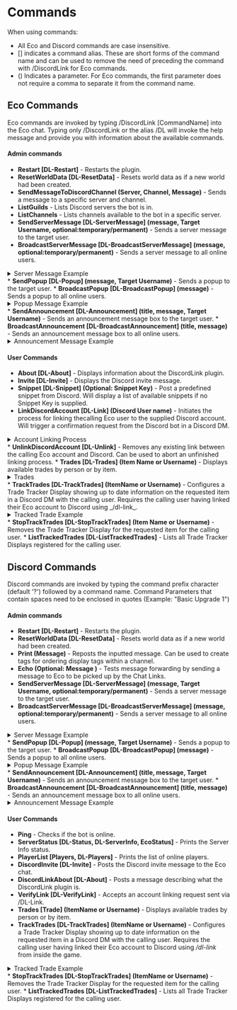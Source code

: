 # Commands
When using commands:
- All Eco and Discord commands are case insensitive.
- [] indicates a command alias.
These are short forms of the command name and can be used to remove the need of preceding the command with /DiscordLink for Eco commands.
- () Indicates a parameter.
For Eco commands, the first parameter does not require a comma to separate it from the command name.

## Eco Commands
Eco commands are invoked by typing /DiscordLink [CommandName] into the Eco chat.
Typing only /DiscordLink or the alias /DL will invoke the help message and provide you with information about the available commands.

#### Admin commands
* <b>Restart [DL-Restart]</b> - Restarts the plugin.
* <b>ResetWorldData [DL-ResetData]</b> - Resets world data as if a new world had been created.
* <b>SendMessageToDiscordChannel (Server, Channel, Message)</b> - Sends a message to a specific server and channel.
* <b>ListGuilds</b> - Lists Discord servers the bot is in.
* <b>ListChannels</b> - Lists channels available to the bot in a specific server.
* <b>SendServerMessage [DL-ServerMessage] (message, Target Username, optional:temporary/permanent)</b> - Sends a server message to the target user.
* <b>BroadcastServerMessage [DL-BroadcastServerMessage] (message, optional:temporary/permanent)</b> - Sends a server message to all online users.
<details>
  <summary>Server Message Example</summary>
  ![Server Message](images/commands/servermessage.png)
</details>
* <b>SendPopup [DL-Popup] (message, Target Username)</b> - Sends a popup to the target user.
* <b>BroadcastPopup [DL-BroadcastPopup] (message)</b> - Sends a popup to all online users.
<details>
  <summary>Popup Message Example</summary>
  ![Popup Message](images/commands/popupmessage.png)
</details>
* <b>SendAnnouncement [DL-Announcement] (title, message, Target Username)</b> - Sends an announcement message box to the target user.
* <b>BroadcastAnnouncement [DL-BroadcastAnnouncement] (title, message)</b> - Sends an announcement message box to all online users.
<details>
  <summary>Announcement Message Example</summary>
  ![Announcement Message](images/commands/announcementmessage.png)
</details>

#### User Commands
* <b>About [DL-About]</b> - Displays information about the DiscordLink plugin.
* <b>Invite [DL-Invite]</b> - Displays the Discord invite message.
* <b>Snippet [DL-Snippet] (Optional: Snippet Key)</b> - Post a predefined snippet from Discord. Will display a list of available snippets if no Snippet Key is supplied.
* <b>LinkDiscordAccount [DL-Link] (Discord User name)</b> - Initiates the process for linking thecalling Eco user to the supplied Discord account. Will trigger a confirmation request from the Discord bot in a Discord DM.
<details>
  <summary>Account Linking Process</summary>
  1. Run _dl-Link_ command from Eco and receive the verification message from the bot.  
  2. Run _dl-VerifyLink_ command as a response to the verification message.  
  ![Account Linking Verification](images/features/commands/accountverification.png)
</details>
* <b>UnlinkDiscordAccount [DL-Unlink]</b> - Removes any existing link between the calling Eco account and Discord. Can be used to abort an unfinished linking process.
* <b>Trades [DL-Trades] (Item Name or Username)</b> - Displays available trades by person or by item.
<details>
  <summary>Trades</summary>
  ![Trades Example](images/commands/ecotrades.png)
</details>
* <b>TrackTrades [DL-TrackTrades] (ItemName or Username)</b> - Configures a Trade Tracker Display showing up to date information on the requested item in a Discord DM with the calling user. Requires the calling user having linked their Eco account to Discord using _/dl-link_.
<details>
  <summary>Tracked Trade Example</summary>
  ![Tracked Trades Example](images/commands/discordtrades.png)
</details>
* <b>StopTrackTrades [DL-StopTrackTrades] (Item Name or Username)</b> - Removes the Trade Tracker Display for the requested item for the calling user.
* <b>ListTrackedTrades [DL-ListTrackedTrades]</b> - Lists all Trade Tracker Displays registered for the calling user.

## Discord Commands
Discord commands are invoked by typing the command prefix character (default '?') followed by a command name.
Command Parameters that contain spaces need to be enclosed in quotes (Example: "Basic Upgrade 1")

#### Admin commands
* <b>Restart [DL-Restart]</b> - Restarts the plugin.
* <b>ResetWorldData [DL-ResetData]</b> - Resets world data as if a new world had been created.
* <b>Print (Message)</b> - Reposts the inputted message. Can be used to create tags for ordering display tags within a channel.
* <b>Echo (Optional: Message )</b> - Tests message forwarding by sending a message to Eco to be picked up by the Chat Links.
* <b>SendServerMessage [DL-ServerMessage] (message, Target Username, optional:temporary/permanent)</b> - Sends a server message to the target user.
* <b>BroadcastServerMessage [DL-BroadcastServerMessage] (message, optional:temporary/permanent)</b> - Sends a server message to all online users.
<details>
  <summary>Server Message Example</summary>
  ![Server Message](images/commands/servermessage.png)
</details>
* <b>SendPopup [DL-Popup] (message, Target Username)</b> - Sends a popup to the target user.
* <b>BroadcastPopup [DL-BroadcastPopup] (message)</b> - Sends a popup to all online users.
<details>
  <summary>Popup Message Example</summary>
  ![Popup Message](images/commands/popupmessage.png)
</details>
* <b>SendAnnouncement [DL-Announcement] (title, message, Target Username)</b> - Sends an announcement message box to the target user.
* <b>BroadcastAnnouncement [DL-BroadcastAnnouncement] (title, message)</b> - Sends an announcement message box to all online users.
<details>
  <summary>Announcement Message Example</summary>
  ![Announcement Message](images/commands/announcementmessage.png)
</details>

#### User Commands
* <b>Ping</b> - Checks if the bot is online.
* <b>ServerStatus [DL-Status, DL-ServerInfo, EcoStatus]</b> - Prints the Server Info status.
* <b>PlayerList [Players, DL-Players]</b> - Prints the list of online players.
* <b>DiscordInvite [DL-Invite]</b> - Posts the Discord invite message to the Eco chat.
* <b>DiscordLinkAbout [DL-About]</b> - Posts a message describing what the DiscordLink plugin is.
* <b>VerifyLink [DL-VerifyLink]</b> - Accepts an account linking request sent via /DL-Link.
* <b>Trades [Trade] (ItemName or Username)</b> - Displays available trades by person or by item.
* <b>TrackTrades [DL-TrackTrades] (ItemName or Username)</b> - Configures a Trade Tracker Display showing up to date information on the requested item in a Discord DM with the calling user. Requires the calling user having linked their Eco account to Discord using _/dl-link_ from inside the game.
<details>
  <summary>Tracked Trade Example</summary>
  ![Tracked Trades Example](images/commands/discordtrades.png)
</details>
* <b>StopTrackTrades [DL-StopTrackTrades] (ItemName or Username)</b> - Removes the Trade Tracker Display for the requested item for the calling user.
* <b>ListTrackedTrades [DL-ListTrackedTrades]</b> - Lists all Trade Tracker Displays registered for the calling user.
